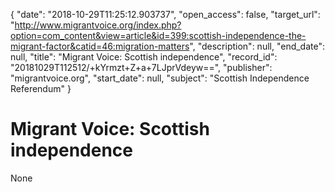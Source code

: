 {
  "date": "2018-10-29T11:25:12.903737", 
  "open_access": false, 
  "target_url": "http://www.migrantvoice.org/index.php?option=com_content&view=article&id=399:scottish-independence-the-migrant-factor&catid=46:migration-matters", 
  "description": null, 
  "end_date": null, 
  "title": "Migrant Voice: Scottish independence", 
  "record_id": "20181029T112512/+kYrmzt+Z+a+7LJprVdeyw==", 
  "publisher": "migrantvoice.org", 
  "start_date": null, 
  "subject": "Scottish Independence Referendum"
}

# Migrant Voice: Scottish independence

None